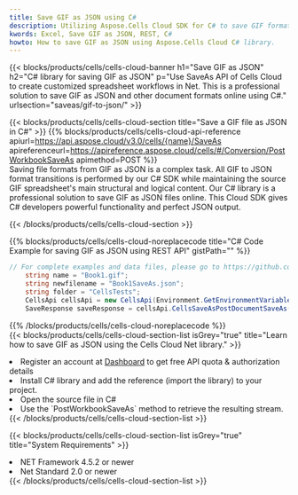 ```yaml
---
title: Save GIF as JSON using C# 
description: Utilizing Aspose.Cells Cloud SDK for C# to save GIF format file as JSON format file. 
kwords: Excel, Save GIF as JSON, REST, C#
howto: How to save GIF as JSON using Aspose.Cells Cloud C# library.
---
```



{{< blocks/products/cells/cells-cloud-banner h1="Save GIF as JSON" h2="C# library for saving GIF as JSON" p="Use SaveAs API of Cells Cloud to create customized spreadsheet workflows in Net. This is a professional solution to save GIF as JSON and other document formats online using C#." urlsection="saveas/gif-to-json/" >}}

{{< blocks/products/cells/cells-cloud-section  title="Save a GIF file as JSON in C#" >}}
{{% blocks/products/cells/cells-cloud-api-reference  apiurl=https://api.aspose.cloud/v3.0/cells/{name}/SaveAs  apireferenceurl=https://apireference.aspose.cloud/cells/#/Conversion/PostWorkbookSaveAs  apimethod=POST %}}
<br/>
Saving file formats from GIF as JSON is a complex task. All GIF to JSON format transitions is performed by our C# SDK while maintaining the source GIF spreadsheet's main structural and logical content. Our C# library is a professional solution to save GIF as JSON files online. This Cloud SDK gives C# developers powerful functionality and perfect JSON output.

{{< /blocks/products/cells/cells-cloud-section >}}

{{% blocks/products/cells/cells-cloud-noreplacecode title="C# Code Example for saving GIF as JSON using REST API" gistPath="" %}}
  
```cs
// For complete examples and data files, please go to https://github.com/aspose-cells-cloud/aspose-cells-cloud-dotnet/
    string name = "Book1.gif";
    string newfilename = "Book1SaveAs.json";
    string folder = "CellsTests";
    CellsApi cellsApi = new CellsApi(Environment.GetEnvironmentVariable("ProductClientId"), Environment.GetEnvironmentVariable("ProductClientSecret"));
    SaveResponse saveResponse = cellsApi.CellsSaveAsPostDocumentSaveAs(name, null, newfilename, null,null,folder);
```
  
{{% /blocks/products/cells/cells-cloud-noreplacecode  %}}
<br/>
{{< blocks/products/cells/cells-cloud-section-list isGrey="true"  title="Learn how to save GIF as JSON using the Cells Cloud Net library." >}}
<li>Register an account at <a href="https://dashboard.aspose.cloud/">Dashboard</a> to get free API quota & authorization details</li>
<li>Install C# library and add the reference (import the library) to your project.</li>
<li>Open the source file in C#</li>
<li>Use the `PostWorkbookSaveAs` method to retrieve the resulting stream.</li>
{{< /blocks/products/cells/cells-cloud-section-list >}}

{{< blocks/products/cells/cells-cloud-section-list isGrey="true"  title="System Requirements" >}}
<li>NET Framework 4.5.2 or newer</li>
<li>Net Standard 2.0 or newer</li>
{{< /blocks/products/cells/cells-cloud-section-list >}}

